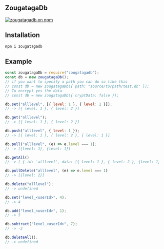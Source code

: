 ## ZougatagaDb

[![zougatagadb on npm](https://img.shields.io/npm/v/zougatagadb.svg)](https://www.npmjs.com/package/zougatagadb)

## Installation

```python
npm i zougatagadb
```

## Example

```js
const zougatagaDb = require("zougatagadb");
const db = new zougatagaDb();
// if you want to specify a path you can do so like this
// const db = new zougatagaDb({ path: "source/to/path/test.db" });
// To encrypt yes the data
// const db = new zougatagaDb({ cryptData: false });

db.set("alllevel", [{ level: 1 }, { level: 2 }]);
// -> [{ level: 1 }, { level: 2 }]

db.get("alllevel");
// -> [{ level: 1 }, { level: 2 }]

db.push("alllevel", { level: 1 });
// -> [{ level: 1 }, { level: 2 }, { level: 1 }]

db.pull("alllevel", (e) => e.level === 1);
// -> [{level: 1}, {level: 1}]

db.getAll()
// -> [ { id: 'alllevel', data: [{ level: 1 }, { level: 2 }, {level: 1}] } ]

db.pullDelete("alllevel", (e) => e.level === 1)
// -> [{level: 2}]

db.delete("alllevel");
// -> undefined

db.set("level_<userId>", 4);
// -> 4

db.add("level_<userId>", 1);
// -> 5

db.subtract("level_<userId>", 7);
// -> -2

db.deleteAll();
// -> undefined
```
